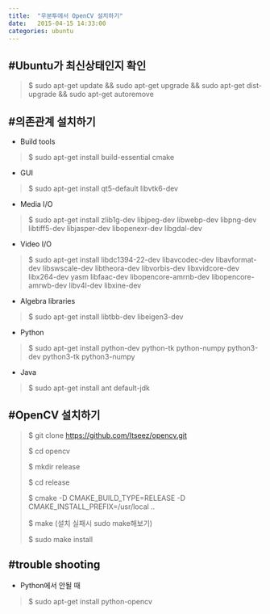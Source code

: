 ```yaml
---
title:  "우분투에서 OpenCV 설치하기"
date:   2015-04-15 14:33:00
categories: ubuntu
---
```


#Ubuntu가 최신상태인지 확인
--
> $ sudo apt-get update && sudo apt-get upgrade && sudo apt-get dist-upgrade && sudo apt-get autoremove

#의존관계 설치하기
--
* Build tools

> $ sudo apt-get install build-essential cmake

* GUI

> $ sudo apt-get install qt5-default libvtk6-dev

* Media I/O

> $ sudo apt-get install zlib1g-dev libjpeg-dev libwebp-dev libpng-dev libtiff5-dev libjasper-dev libopenexr-dev libgdal-dev

* Video I/O

> $ sudo apt-get install libdc1394-22-dev libavcodec-dev libavformat-dev libswscale-dev libtheora-dev libvorbis-dev libxvidcore-dev libx264-dev yasm libfaac-dev libopencore-amrnb-dev libopencore-amrwb-dev libv4l-dev libxine-dev


* Algebra libraries

> $ sudo apt-get install libtbb-dev libeigen3-dev

* Python

> $ sudo apt-get install python-dev python-tk python-numpy python3-dev python3-tk python3-numpy

* Java

> $ sudo apt-get install ant default-jdk

#OpenCV 설치하기
--
> $ git clone https://github.com/Itseez/opencv.git
>
> $ cd opencv
>
> $ mkdir release
>
> $ cd release
>
> $ cmake -D CMAKE_BUILD_TYPE=RELEASE -D CMAKE_INSTALL_PREFIX=/usr/local ..
>
> $ make (설치 실패시 sudo make해보기)
>
> $ sudo make install

#trouble shooting
--
* Python에서 안될 때

> $ sudo apt-get install python-opencv

